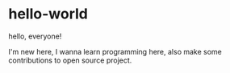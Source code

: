 # hello-world

hello, everyone!

I'm new here, I wanna learn programming here,
also make some contributions to open source project.

